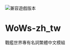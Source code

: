 ![兼容遊戲版本][1]

[1]: https://img.shields.io/badge/%E5%85%BC%E5%AE%B9%E9%81%8A%E6%88%B2%E7%89%88%E6%9C%AC-0.12.0.0-brightgreen

# WoWs-zh_tw
戰艦世界專有名詞繁體中文模組
